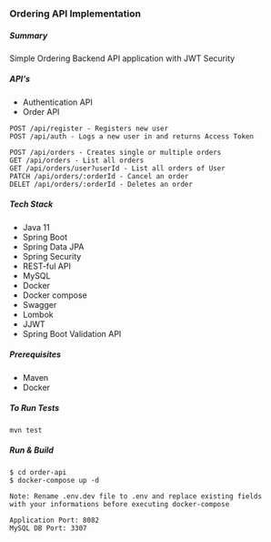 ### Ordering API Implementation

##### Summary
Simple Ordering Backend API application with JWT Security

##### API's

- Authentication API
- Order API

```
POST /api/register - Registers new user
POST /api/auth - Logs a new user in and returns Access Token

POST /api/orders - Creates single or multiple orders
GET /api/orders - List all orders
GET /api/orders/user?userId - List all orders of User
PATCH /api/orders/:orderId - Cancel an order
DELET /api/orders/:orderId - Deletes an order
```

##### Tech Stack
- Java 11
- Spring Boot
- Spring Data JPA
- Spring Security
- REST-ful API
- MySQL
- Docker
- Docker compose
- Swagger
- Lombok
- JJWT
- Spring Boot Validation API

##### Prerequisites
- Maven
- Docker

##### To Run Tests
```
mvn test
```

##### Run & Build
```
$ cd order-api
$ docker-compose up -d
```

```
Note: Rename .env.dev file to .env and replace existing fields 
with your informations before executing docker-compose
```

```
Application Port: 8082
MySQL DB Port: 3307
```
